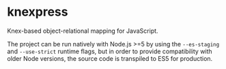 # knexpress
Knex-based object-relational mapping for JavaScript.

The project can be run natively with Node.js >=5 by using the `--es-staging` and
`--use-strict` runtime flags, but in order to provide compatibility with older
Node versions, the source code is transpiled to ES5 for production.
